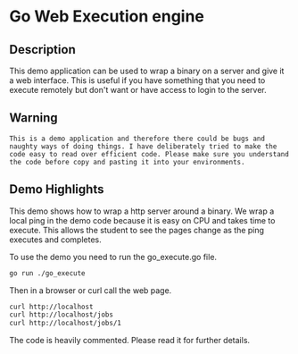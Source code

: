 # Go Web Execution engine

## Description

This demo application can be used to wrap a binary on a server and give it a web interface. This is useful if you have something that you need to execute remotely but don't want or have access to login to the server.

## Warning

`This is a demo application and therefore there could be bugs and naughty ways of doing things. I have deliberately tried to make the code easy to read over efficient code. Please make sure you understand the code before copy and pasting it into your environments.`

## Demo Highlights

This demo shows how to wrap a http server around a binary. We wrap a local ping in the demo code because it is easy on CPU and takes time to execute. This allows the student to see the pages change as the ping executes and completes.

To use the demo you need to run the go_execute.go file.

```bash
go run ./go_execute
```

Then in a browser or curl call the web page.

```bash
curl http://localhost
curl http://localhost/jobs
curl http://localhost/jobs/1
```

The code is heavily commented. Please read it for further details.